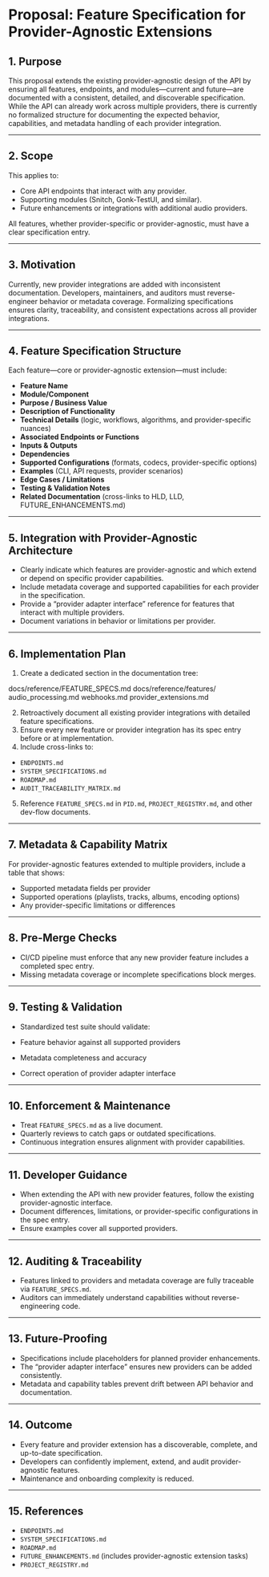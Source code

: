 # Proposal: Feature Specification for Provider-Agnostic Extensions

## 1. Purpose

This proposal extends the existing provider-agnostic design of the API by ensuring all features, endpoints, and modules—current and future—are documented with a consistent, detailed, and discoverable specification. While the API can already work across multiple providers, there is currently no formalized structure for documenting the expected behavior, capabilities, and metadata handling of each provider integration.

---

## 2. Scope

This applies to:

- Core API endpoints that interact with any provider.
- Supporting modules (Snitch, Gonk-TestUI, and similar).
- Future enhancements or integrations with additional audio providers.

All features, whether provider-specific or provider-agnostic, must have a clear specification entry.

---

## 3. Motivation

Currently, new provider integrations are added with inconsistent documentation. Developers, maintainers, and auditors must reverse-engineer behavior or metadata coverage. Formalizing specifications ensures clarity, traceability, and consistent expectations across all provider integrations.

---

## 4. Feature Specification Structure

Each feature—core or provider-agnostic extension—must include:

- **Feature Name**
- **Module/Component**
- **Purpose / Business Value**
- **Description of Functionality**
- **Technical Details** (logic, workflows, algorithms, and provider-specific nuances)
- **Associated Endpoints or Functions**
- **Inputs & Outputs**
- **Dependencies**
- **Supported Configurations** (formats, codecs, provider-specific options)
- **Examples** (CLI, API requests, provider scenarios)
- **Edge Cases / Limitations**
- **Testing & Validation Notes**
- **Related Documentation** (cross-links to HLD, LLD, FUTURE_ENHANCEMENTS.md)

---

## 5. Integration with Provider-Agnostic Architecture

- Clearly indicate which features are provider-agnostic and which extend or depend on specific provider capabilities.
- Include metadata coverage and supported capabilities for each provider in the specification.
- Provide a “provider adapter interface” reference for features that interact with multiple providers.
- Document variations in behavior or limitations per provider.

---

## 6. Implementation Plan

1. Create a dedicated section in the documentation tree:

docs/reference/FEATURE_SPECS.md
docs/reference/features/
audio_processing.md
webhooks.md
provider_extensions.md


2. Retroactively document all existing provider integrations with detailed feature specifications.
3. Ensure every new feature or provider integration has its spec entry before or at implementation.
4. Include cross-links to:

- `ENDPOINTS.md`
- `SYSTEM_SPECIFICATIONS.md`
- `ROADMAP.md`
- `AUDIT_TRACEABILITY_MATRIX.md`

5. Reference `FEATURE_SPECS.md` in `PID.md`, `PROJECT_REGISTRY.md`, and other dev-flow documents.

---

## 7. Metadata & Capability Matrix

For provider-agnostic features extended to multiple providers, include a table that shows:

- Supported metadata fields per provider
- Supported operations (playlists, tracks, albums, encoding options)
- Any provider-specific limitations or differences

---

## 8. Pre-Merge Checks

- CI/CD pipeline must enforce that any new provider feature includes a completed spec entry.
- Missing metadata coverage or incomplete specifications block merges.

---

## 9. Testing & Validation

- Standardized test suite should validate:

- Feature behavior against all supported providers
- Metadata completeness and accuracy
- Correct operation of provider adapter interface

---

## 10. Enforcement & Maintenance

- Treat `FEATURE_SPECS.md` as a live document.
- Quarterly reviews to catch gaps or outdated specifications.
- Continuous integration ensures alignment with provider capabilities.

---

## 11. Developer Guidance

- When extending the API with new provider features, follow the existing provider-agnostic interface.
- Document differences, limitations, or provider-specific configurations in the spec entry.
- Ensure examples cover all supported providers.

---

## 12. Auditing & Traceability

- Features linked to providers and metadata coverage are fully traceable via `FEATURE_SPECS.md`.
- Auditors can immediately understand capabilities without reverse-engineering code.

---

## 13. Future-Proofing

- Specifications include placeholders for planned provider enhancements.
- The “provider adapter interface” ensures new providers can be added consistently.
- Metadata and capability tables prevent drift between API behavior and documentation.

---

## 14. Outcome

- Every feature and provider extension has a discoverable, complete, and up-to-date specification.
- Developers can confidently implement, extend, and audit provider-agnostic features.
- Maintenance and onboarding complexity is reduced.

---

## 15. References

- `ENDPOINTS.md`
- `SYSTEM_SPECIFICATIONS.md`
- `ROADMAP.md`
- `FUTURE_ENHANCEMENTS.md` (includes provider-agnostic extension tasks)
- `PROJECT_REGISTRY.md`

